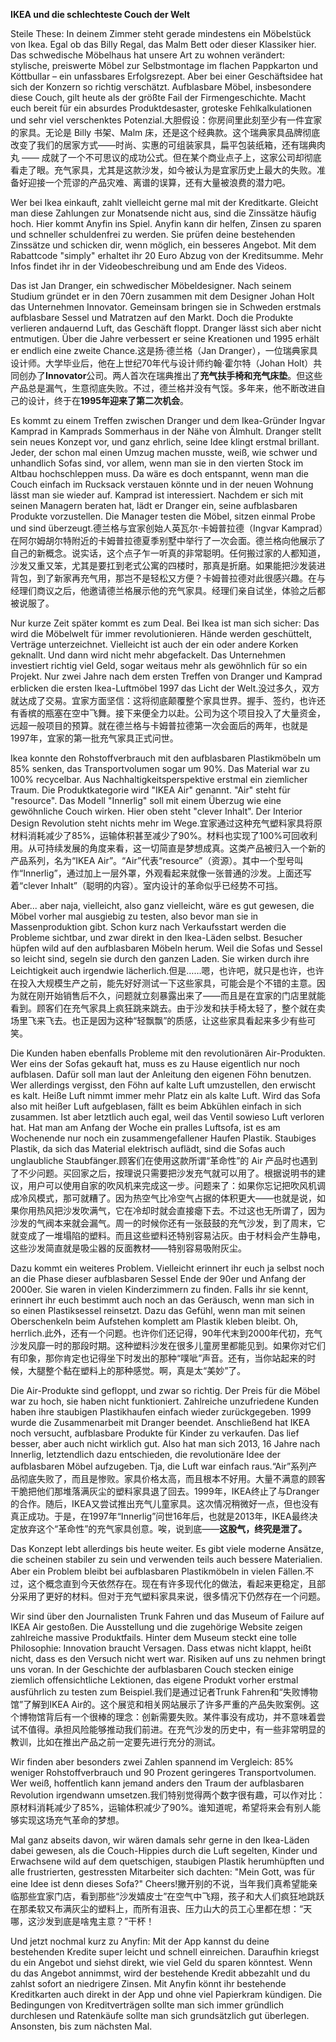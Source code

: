 **IKEA und die schlechteste Couch der Welt**

Steile These: In deinem Zimmer steht gerade mindestens ein Möbelstück von Ikea. Egal ob das Billy Regal, das Malm Bett oder dieser Klassiker hier. Das schwedische Möbelhaus hat unsere Art zu wohnen verändert: stylische, preiswerte Möbel zur Selbstmontage im flachen Pappkarton und Köttbullar – ein unfassbares Erfolgsrezept. Aber bei einer Geschäftsidee hat sich der Konzern so richtig verschätzt. Aufblasbare Möbel, insbesondere diese Couch, gilt heute als der größte Fail der Firmengeschichte. Macht euch bereit für ein absurdes Produktdesaster, groteske Fehlkalkulationen und sehr viel verschenktes Potenzial.大胆假设：你房间里此刻至少有一件宜家的家具。无论是 Billy 书架、Malm 床，还是这个经典款。这个瑞典家具品牌彻底改变了我们的居家方式——时尚、实惠的可组装家具，扁平包装纸箱，还有瑞典肉丸 —— 成就了一个不可思议的成功公式。但在某个商业点子上，这家公司却彻底看走了眼。充气家具，尤其是这款沙发，如今被认为是宜家历史上最大的失败。准备好迎接一个荒谬的产品灾难、离谱的误算，还有大量被浪费的潜力吧。


Wer bei Ikea einkauft, zahlt vielleicht gerne mal mit der Kreditkarte. Gleicht man diese Zahlungen zur Monatsende nicht aus, sind die Zinssätze häufig hoch. Hier kommt Anyfin ins Spiel. Anyfin kann dir helfen, Zinsen zu sparen und schneller schuldenfrei zu werden. Sie prüfen deine bestehenden Zinssätze und schicken dir, wenn möglich, ein besseres Angebot. Mit dem Rabattcode "simply" erhaltet ihr 20 Euro Abzug von der Kreditsumme. Mehr Infos findet ihr in der Videobeschreibung und am Ende des Videos.

Das ist Jan Dranger, ein schwedischer Möbeldesigner. Nach seinem Studium gründet er in den 70ern zusammen mit dem Designer Johan Holt das Unternehmen Innovator. Gemeinsam bringen sie in Schweden erstmals aufblasbare Sessel und Matratzen auf den Markt. Doch die Produkte verlieren andauernd Luft, das Geschäft floppt. Dranger lässt sich aber nicht entmutigen. Über die Jahre verbessert er seine Kreationen und 1995 erhält er endlich eine zweite Chance.这是扬·德兰格（Jan Dranger），一位瑞典家具设计师。大学毕业后，他在上世纪70年代与设计师约翰·霍尔特（Johan Holt）共同创办了**Innovator**公司。两人首次在瑞典推出了**充气扶手椅和充气床垫**。但这些产品总是漏气，生意彻底失败。不过，德兰格并没有气馁。多年来，他不断改进自己的设计，终于在**1995年迎来了第二次机会**。


Es kommt zu einem Treffen zwischen Dranger und dem Ikea-Gründer Ingvar Kamprad in Kamprads Sommerhaus in der Nähe von Älmhult. Dranger stellt sein neues Konzept vor, und ganz ehrlich, seine Idee klingt erstmal brillant. Jeder, der schon mal einen Umzug machen musste, weiß, wie schwer und unhandlich Sofas sind, vor allem, wenn man sie in den vierten Stock im Altbau hochschleppen muss. Da wäre es doch entspannt, wenn man die Couch einfach im Rucksack verstauen könnte und in der neuen Wohnung lässt man sie wieder auf. Kamprad ist interessiert. Nachdem er sich mit seinen Managern beraten hat, lädt er Dranger ein, seine aufblasbaren Produkte vorzustellen. Die Manager testen die Möbel, sitzen einmal Probe und sind überzeugt.德兰格与宜家创始人英瓦尔·卡姆普拉德（Ingvar Kamprad）在阿尔姆胡尔特附近的卡姆普拉德夏季别墅中举行了一次会面。德兰格向他展示了自己的新概念。说实话，这个点子乍一听真的非常聪明。任何搬过家的⼈都知道，沙发又重又笨，尤其是要扛到老式公寓的四楼时，那真是折磨。如果能把沙发装进背包，到了新家再充气用，那岂不是轻松又方便？卡姆普拉德对此很感兴趣。在与经理们商议之后，他邀请德兰格展示他的充气家具。经理们亲自试坐，体验之后都被说服了。


Nur kurze Zeit später kommt es zum Deal. Bei Ikea ist man sich sicher: Das wird die Möbelwelt für immer revolutionieren. Hände werden geschüttelt, Verträge unterzeichnet. Vielleicht ist auch der ein oder andere Korken geknallt. Und dann wird nicht mehr abgefackelt. Das Unternehmen investiert richtig viel Geld, sogar weitaus mehr als gewöhnlich für so ein Projekt. Nur zwei Jahre nach dem ersten Treffen von Dranger und Kamprad erblicken die ersten Ikea-Luftmöbel 1997 das Licht der Welt.没过多久，双方就达成了交易。宜家方面坚信：这将彻底颠覆整个家具世界。握手、签约，也许还有香槟的瓶塞在空中飞舞。接下来便全力以赴。公司为这个项目投入了大量资金，远超一般项目的预算。就在德兰格与卡姆普拉德第一次会面后的两年，也就是1997年，宜家的第一批充气家具正式问世。


Ikea konnte den Rohstoffverbrauch mit den aufblasbaren Plastikmöbeln um 85% senken, das Transportvolumen sogar um 90%. Das Material war zu 100% recycelbar. Aus Nachhaltigkeitsperspektive erstmal ein ziemlicher Traum. Die Produktkategorie wird "IKEA Air" genannt. "Air" steht für "resource". Das Modell "Innerlig" soll mit einem Überzug wie eine gewöhnliche Couch wirken. Hier oben steht "clever Inhalt". Der Interior Design Revolution steht nichts mehr im Wege.宜家通过这种充气塑料家具将原材料消耗减少了85%，运输体积甚至减少了90%。材料也实现了100%可回收利用。从可持续发展的角度来看，这一切简直是梦想成真。这类产品被归入一个新的产品系列，名为“IKEA Air”。“Air”代表“resource”（资源）。其中一个型号叫作“Innerlig”，通过加上一层外罩，外观看起来就像一张普通的沙发。上面还写着“clever Inhalt”（聪明的内容）。室内设计的革命似乎已经势不可挡。


Aber... aber naja, vielleicht, also ganz vielleicht, wäre es gut gewesen, die Möbel vorher mal ausgiebig zu testen, also bevor man sie in Massenproduktion gibt. Schon kurz nach Verkaufsstart werden die Probleme sichtbar, und zwar direkt in den Ikea-Läden selbst. Besucher hüpfen wild auf den aufblasbaren Möbeln herum. Weil die Sofas und Sessel so leicht sind, segeln sie durch den ganzen Laden. Sie wirken durch ihre Leichtigkeit auch irgendwie lächerlich.但是……嗯，也许吧，就只是也许，也许在投入大规模生产之前，能先好好测试一下这些家具，可能会是个不错的主意。因为就在刚开始销售后不久，问题就立刻暴露出来了——而且是在宜家的门店里就能看到。顾客们在充气家具上疯狂跳来跳去。由于沙发和扶手椅太轻了，整个就在卖场里飞来飞去。也正是因为这种“轻飘飘”的质感，让这些家具看起来多少有些可笑。


Die Kunden haben ebenfalls Probleme mit den revolutionären Air-Produkten. Wer eins der Sofas gekauft hat, muss es zu Hause eigentlich nur noch aufblasen. Dafür soll man laut der Anleitung den eigenen Föhn benutzen. Wer allerdings vergisst, den Föhn auf kalte Luft umzustellen, den erwischt es kalt. Heiße Luft nimmt immer mehr Platz ein als kalte Luft. Wird das Sofa also mit heißer Luft aufgeblasen, fällt es beim Abkühlen einfach in sich zusammen. Ist aber letztlich auch egal, weil das Ventil sowieso Luft verloren hat. Hat man am Anfang der Woche ein pralles Luftsofa, ist es am Wochenende nur noch ein zusammengefallener Haufen Plastik. Staubiges Plastik, da sich das Material elektrisch auflädt, sind die Sofas auch unglaubliche Staubfänger.顾客们在使用这款所谓“革命性”的 Air 产品时也遇到了不少问题。买回家之后，按理说只需要把沙发充气就可以用了。根据说明书的建议，用户可以使用自家的吹风机来完成这一步。问题来了：如果你忘记把吹风机调成冷风模式，那可就糟了。因为热空气比冷空气占据的体积更大——也就是说，如果你用热风把沙发吹满气，它在冷却时就会直接瘪下去。不过这也无所谓了，因为沙发的气阀本来就会漏气。周一的时候你还有一张鼓鼓的充气沙发，到了周末，它就变成了一堆塌陷的塑料。而且这些塑料还特别容易沾灰。由于材料会产生静电，这些沙发简直就是吸尘器的反面教材——特别容易吸附灰尘。


Dazu kommt ein weiteres Problem. Vielleicht erinnert ihr euch ja selbst noch an die Phase dieser aufblasbaren Sessel Ende der 90er und Anfang der 2000er. Sie waren in vielen Kinderzimmern zu finden. Falls ihr sie kennt, erinnert ihr euch bestimmt auch noch an das Geräusch, wenn man sich in so einen Plastiksessel reinsetzt. Dazu das Gefühl, wenn man mit seinen Oberschenkeln beim Aufstehen komplett am Plastik kleben bleibt. Oh, herrlich.此外，还有一个问题。也许你们还记得，90年代末到2000年代初，充气沙发风靡一时的那段时期。这种塑料沙发在很多儿童房里都能见到。如果你对它们有印象，那你肯定也记得坐下时发出的那种“噗呲”声音。还有，当你站起来的时候，大腿整个黏在塑料上的那种感觉。啊，真是太“美妙”了。


Die Air-Produkte sind gefloppt, und zwar so richtig. Der Preis für die Möbel war zu hoch, sie haben nicht funktioniert. Zahlreiche unzufriedene Kunden haben ihre staubigen Plastikhaufen einfach wieder zurückgegeben. 1999 wurde die Zusammenarbeit mit Dranger beendet. Anschließend hat IKEA noch versucht, aufblasbare Produkte für Kinder zu verkaufen. Das lief besser, aber auch nicht wirklich gut. Also hat man sich 2013, 16 Jahre nach Innerlig, letztendlich dazu entschieden, die revolutionäre Idee der aufblasbaren Möbel aufzugeben. Tja, die Luft war einfach raus.“Air”系列产品彻底失败了，而且是惨败。家具价格太高，而且根本不好用。大量不满意的顾客干脆把他们那堆落满灰尘的塑料家具退了回去。1999年，IKEA终止了与Dranger的合作。随后，IKEA又尝试推出充气儿童家具。这次情况稍微好一点，但也没有真正成功。于是，在1997年“Innerlig”问世16年后，也就是2013年，IKEA最终决定放弃这个“革命性”的充气家具创意。唉，说到底——**这股气，终究是泄了。**


Das Konzept lebt allerdings bis heute weiter. Es gibt viele moderne Ansätze, die scheinen stabiler zu sein und verwenden teils auch bessere Materialien. Aber ein Problem bleibt bei aufblasbaren Plastikmöbeln in vielen Fällen.不过，这个概念直到今天依然存在。现在有许多现代化的做法，看起来更稳定，且部分采用了更好的材料。但对于充气塑料家具来说，很多情况下仍然存在一个问题。


Wir sind über den Journalisten Trunk Fahren und das Museum of Failure auf IKEA Air gestoßen. Die Ausstellung und die zugehörige Website zeigen zahlreiche massive Produktfails. Hinter dem Museum steckt eine tolle Philosophie: Innovation braucht Versagen. Dass etwas nicht klappt, heißt nicht, dass es den Versuch nicht wert war. Risiken auf uns zu nehmen bringt uns voran. In der Geschichte der aufblasbaren Couch stecken einige ziemlich offensichtliche Lektionen, das eigene Produkt vorher erstmal ausführlich zu testen zum Beispiel.我们是通过记者Trunk Fahren和“失败博物馆”了解到IKEA Air的。这个展览和相关网站展示了许多严重的产品失败案例。这个博物馆背后有一个很棒的理念：创新需要失败。某件事没有成功，并不意味着尝试不值得。承担风险能够推动我们前进。在充气沙发的历史中，有一些非常明显的教训，比如在推出产品之前一定要先进行充分的测试。


Wir finden aber besonders zwei Zahlen spannend im Vergleich: 85% weniger Rohstoffverbrauch und 90 Prozent geringeres Transportvolumen. Wer weiß, hoffentlich kann jemand anders den Traum der aufblasbaren Revolution irgendwann umsetzen.我们特别觉得两个数字很有趣，可以作对比：原材料消耗减少了85%，运输体积减少了90%。谁知道呢，希望将来会有别人能够实现这场充气革命的梦想。


Mal ganz abseits davon, wir wären damals sehr gerne in den Ikea-Läden dabei gewesen, als die Couch-Hippies durch die Luft segelten, Kinder und Erwachsene wild auf dem quetschigen, staubigen Plastik herumhüpften und alle frustrierten, gestressten Mitarbeiter sich dachten: "Mein Gott, was für eine Idee ist denn dieses Sofa?" Cheers!撇开别的不说，当年我们真希望能亲临那些宜家门店，看到那些“沙发嬉皮士”在空气中飞翔，孩子和大人们疯狂地跳跃在那柔软又布满灰尘的塑料上，而所有沮丧、压力山大的员工心里都在想：“天哪，这沙发到底是啥鬼主意？”干杯！


Und jetzt nochmal kurz zu Anyfin: Mit der App kannst du deine bestehenden Kredite super leicht und schnell einreichen. Daraufhin kriegst du ein Angebot und siehst direkt, wie viel Geld du sparen könntest. Wenn du das Angebot annimmst, wird der bestehende Kredit abbezahlt und du zahlst sofort an niedrigere Zinsen. Mit Anyfin könnt ihr bestehende Kreditkarten auch direkt in der App und ohne viel Papierkram kündigen. Die Bedingungen von Kreditverträgen sollte man sich immer gründlich durchlesen und Ratenkäufe sollte man sich grundsätzlich gut überlegen. Ansonsten, bis zum nächsten Mal.
